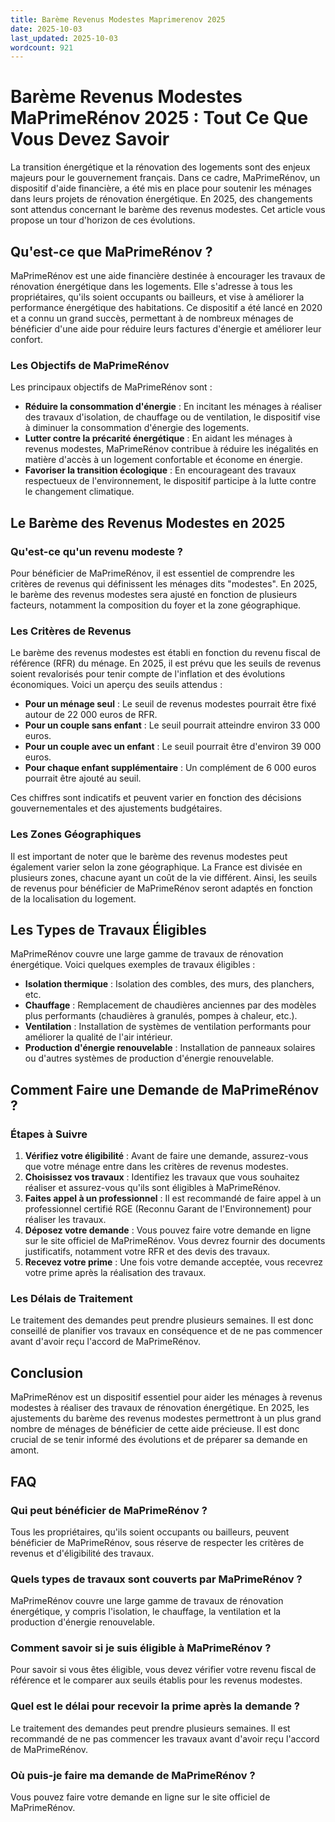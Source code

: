 ```yaml
---
title: Barème Revenus Modestes Maprimerenov 2025
date: 2025-10-03
last_updated: 2025-10-03
wordcount: 921
---
```


# Barème Revenus Modestes MaPrimeRénov 2025 : Tout Ce Que Vous Devez Savoir

La transition énergétique et la rénovation des logements sont des enjeux majeurs pour le gouvernement français. Dans ce cadre, MaPrimeRénov, un dispositif d'aide financière, a été mis en place pour soutenir les ménages dans leurs projets de rénovation énergétique. En 2025, des changements sont attendus concernant le barème des revenus modestes. Cet article vous propose un tour d'horizon de ces évolutions.

## Qu'est-ce que MaPrimeRénov ?

MaPrimeRénov est une aide financière destinée à encourager les travaux de rénovation énergétique dans les logements. Elle s'adresse à tous les propriétaires, qu'ils soient occupants ou bailleurs, et vise à améliorer la performance énergétique des habitations. Ce dispositif a été lancé en 2020 et a connu un grand succès, permettant à de nombreux ménages de bénéficier d'une aide pour réduire leurs factures d'énergie et améliorer leur confort.

### Les Objectifs de MaPrimeRénov

Les principaux objectifs de MaPrimeRénov sont :

- **Réduire la consommation d'énergie** : En incitant les ménages à réaliser des travaux d'isolation, de chauffage ou de ventilation, le dispositif vise à diminuer la consommation d'énergie des logements.
- **Lutter contre la précarité énergétique** : En aidant les ménages à revenus modestes, MaPrimeRénov contribue à réduire les inégalités en matière d'accès à un logement confortable et économe en énergie.
- **Favoriser la transition écologique** : En encourageant des travaux respectueux de l'environnement, le dispositif participe à la lutte contre le changement climatique.

## Le Barème des Revenus Modestes en 2025

### Qu'est-ce qu'un revenu modeste ?

Pour bénéficier de MaPrimeRénov, il est essentiel de comprendre les critères de revenus qui définissent les ménages dits "modestes". En 2025, le barème des revenus modestes sera ajusté en fonction de plusieurs facteurs, notamment la composition du foyer et la zone géographique.

### Les Critères de Revenus

Le barème des revenus modestes est établi en fonction du revenu fiscal de référence (RFR) du ménage. En 2025, il est prévu que les seuils de revenus soient revalorisés pour tenir compte de l'inflation et des évolutions économiques. Voici un aperçu des seuils attendus :

- **Pour un ménage seul** : Le seuil de revenus modestes pourrait être fixé autour de 22 000 euros de RFR.
- **Pour un couple sans enfant** : Le seuil pourrait atteindre environ 33 000 euros.
- **Pour un couple avec un enfant** : Le seuil pourrait être d'environ 39 000 euros.
- **Pour chaque enfant supplémentaire** : Un complément de 6 000 euros pourrait être ajouté au seuil.

Ces chiffres sont indicatifs et peuvent varier en fonction des décisions gouvernementales et des ajustements budgétaires.

### Les Zones Géographiques

Il est important de noter que le barème des revenus modestes peut également varier selon la zone géographique. La France est divisée en plusieurs zones, chacune ayant un coût de la vie différent. Ainsi, les seuils de revenus pour bénéficier de MaPrimeRénov seront adaptés en fonction de la localisation du logement.

## Les Types de Travaux Éligibles

MaPrimeRénov couvre une large gamme de travaux de rénovation énergétique. Voici quelques exemples de travaux éligibles :

- **Isolation thermique** : Isolation des combles, des murs, des planchers, etc.
- **Chauffage** : Remplacement de chaudières anciennes par des modèles plus performants (chaudières à granulés, pompes à chaleur, etc.).
- **Ventilation** : Installation de systèmes de ventilation performants pour améliorer la qualité de l'air intérieur.
- **Production d'énergie renouvelable** : Installation de panneaux solaires ou d'autres systèmes de production d'énergie renouvelable.

## Comment Faire une Demande de MaPrimeRénov ?

### Étapes à Suivre

1. **Vérifiez votre éligibilité** : Avant de faire une demande, assurez-vous que votre ménage entre dans les critères de revenus modestes.
2. **Choisissez vos travaux** : Identifiez les travaux que vous souhaitez réaliser et assurez-vous qu'ils sont éligibles à MaPrimeRénov.
3. **Faites appel à un professionnel** : Il est recommandé de faire appel à un professionnel certifié RGE (Reconnu Garant de l'Environnement) pour réaliser les travaux.
4. **Déposez votre demande** : Vous pouvez faire votre demande en ligne sur le site officiel de MaPrimeRénov. Vous devrez fournir des documents justificatifs, notamment votre RFR et des devis des travaux.
5. **Recevez votre prime** : Une fois votre demande acceptée, vous recevrez votre prime après la réalisation des travaux.

### Les Délais de Traitement

Le traitement des demandes peut prendre plusieurs semaines. Il est donc conseillé de planifier vos travaux en conséquence et de ne pas commencer avant d'avoir reçu l'accord de MaPrimeRénov.

## Conclusion

MaPrimeRénov est un dispositif essentiel pour aider les ménages à revenus modestes à réaliser des travaux de rénovation énergétique. En 2025, les ajustements du barème des revenus modestes permettront à un plus grand nombre de ménages de bénéficier de cette aide précieuse. Il est donc crucial de se tenir informé des évolutions et de préparer sa demande en amont.

## FAQ

### Qui peut bénéficier de MaPrimeRénov ?

Tous les propriétaires, qu'ils soient occupants ou bailleurs, peuvent bénéficier de MaPrimeRénov, sous réserve de respecter les critères de revenus et d'éligibilité des travaux.

### Quels types de travaux sont couverts par MaPrimeRénov ?

MaPrimeRénov couvre une large gamme de travaux de rénovation énergétique, y compris l'isolation, le chauffage, la ventilation et la production d'énergie renouvelable.

### Comment savoir si je suis éligible à MaPrimeRénov ?

Pour savoir si vous êtes éligible, vous devez vérifier votre revenu fiscal de référence et le comparer aux seuils établis pour les revenus modestes.

### Quel est le délai pour recevoir la prime après la demande ?

Le traitement des demandes peut prendre plusieurs semaines. Il est recommandé de ne pas commencer les travaux avant d'avoir reçu l'accord de MaPrimeRénov.

### Où puis-je faire ma demande de MaPrimeRénov ?

Vous pouvez faire votre demande en ligne sur le site officiel de MaPrimeRénov.